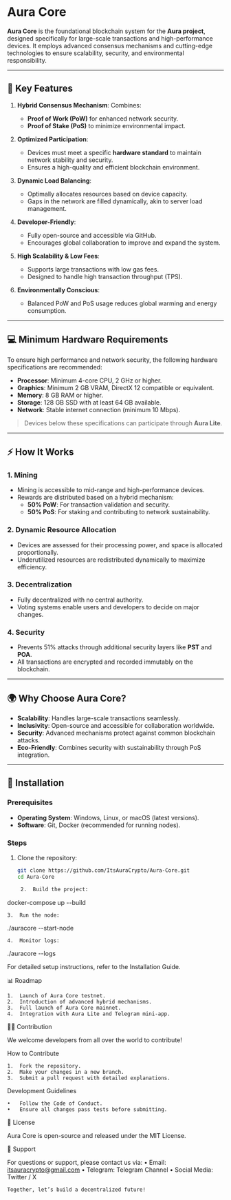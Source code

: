 # Aura Core

**Aura Core** is the foundational blockchain system for the **Aura project**, designed specifically for large-scale transactions and high-performance devices. It employs advanced consensus mechanisms and cutting-edge technologies to ensure scalability, security, and environmental responsibility.

---

## 🌟 Key Features

1. **Hybrid Consensus Mechanism**: Combines:  
   - **Proof of Work (PoW)** for enhanced network security.  
   - **Proof of Stake (PoS)** to minimize environmental impact.  

2. **Optimized Participation**:  
   - Devices must meet a specific **hardware standard** to maintain network stability and security.  
   - Ensures a high-quality and efficient blockchain environment.  

3. **Dynamic Load Balancing**:  
   - Optimally allocates resources based on device capacity.  
   - Gaps in the network are filled dynamically, akin to server load management.  

4. **Developer-Friendly**:  
   - Fully open-source and accessible via GitHub.  
   - Encourages global collaboration to improve and expand the system.  

5. **High Scalability & Low Fees**:  
   - Supports large transactions with low gas fees.  
   - Designed to handle high transaction throughput (TPS).  

6. **Environmentally Conscious**:  
   - Balanced PoW and PoS usage reduces global warming and energy consumption.  

---

## 💻 Minimum Hardware Requirements

To ensure high performance and network security, the following hardware specifications are recommended:

- **Processor**: Minimum 4-core CPU, 2 GHz or higher.  
- **Graphics**: Minimum 2 GB VRAM, DirectX 12 compatible or equivalent.  
- **Memory**: 8 GB RAM or higher.  
- **Storage**: 128 GB SSD with at least 64 GB available.  
- **Network**: Stable internet connection (minimum 10 Mbps).

> Devices below these specifications can participate through **Aura Lite**.

---

## ⚡ How It Works

### 1. **Mining**  
- Mining is accessible to mid-range and high-performance devices.  
- Rewards are distributed based on a hybrid mechanism:  
  - **50% PoW**: For transaction validation and security.  
  - **50% PoS**: For staking and contributing to network sustainability.  

### 2. **Dynamic Resource Allocation**  
- Devices are assessed for their processing power, and space is allocated proportionally.  
- Underutilized resources are redistributed dynamically to maximize efficiency.  

### 3. **Decentralization**  
- Fully decentralized with no central authority.  
- Voting systems enable users and developers to decide on major changes.  

### 4. **Security**  
- Prevents 51% attacks through additional security layers like **PST** and **POA**.  
- All transactions are encrypted and recorded immutably on the blockchain.  

---

## 🌍 Why Choose Aura Core?

- **Scalability**: Handles large-scale transactions seamlessly.  
- **Inclusivity**: Open-source and accessible for collaboration worldwide.  
- **Security**: Advanced mechanisms protect against common blockchain attacks.  
- **Eco-Friendly**: Combines security with sustainability through PoS integration.  

---

## 🔧 Installation

### Prerequisites  
- **Operating System**: Windows, Linux, or macOS (latest versions).  
- **Software**: Git, Docker (recommended for running nodes).  

### Steps  
1. Clone the repository:  
   ```bash
   git clone https://github.com/ItsAuraCrypto/Aura-Core.git
   cd Aura-Core

	2.	Build the project:

docker-compose up --build


	3.	Run the node:

./auracore --start-node


	4.	Monitor logs:

./auracore --logs



For detailed setup instructions, refer to the Installation Guide.

📊 Roadmap

	1.	Launch of Aura Core testnet.
	2.	Introduction of advanced hybrid mechanisms.
	3.	Full launch of Aura Core mainnet.
	4.	Integration with Aura Lite and Telegram mini-app.

🧑‍💻 Contribution

We welcome developers from all over the world to contribute!

How to Contribute

	1.	Fork the repository.
	2.	Make your changes in a new branch.
	3.	Submit a pull request with detailed explanations.

Development Guidelines

	•	Follow the Code of Conduct.
	•	Ensure all changes pass tests before submitting.

📜 License

Aura Core is open-source and released under the MIT License.

🤝 Support

For questions or support, please contact us via:
	•	Email: itsauracrypto@gmail.com
	•	Telegram: Telegram Channel
	•	Social Media: Twitter / X

	Together, let’s build a decentralized future!

